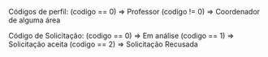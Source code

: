 Códigos de perfil:
    (codigo == 0) => Professor
    (codigo != 0) => Coordenador de alguma área

Código de Solicitação:
    (codigo == 0) => Em análise
    (codigo == 1) => Solicitação aceita 
    (codigo == 2) => Solicitação Recusada 